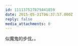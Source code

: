 ```yaml
---
id: 111137527879441859
date: 2015-05-31T06:37:57.000Z
reply: false
media_attachments: 0
---
```


似魔鬼的步伐。。

